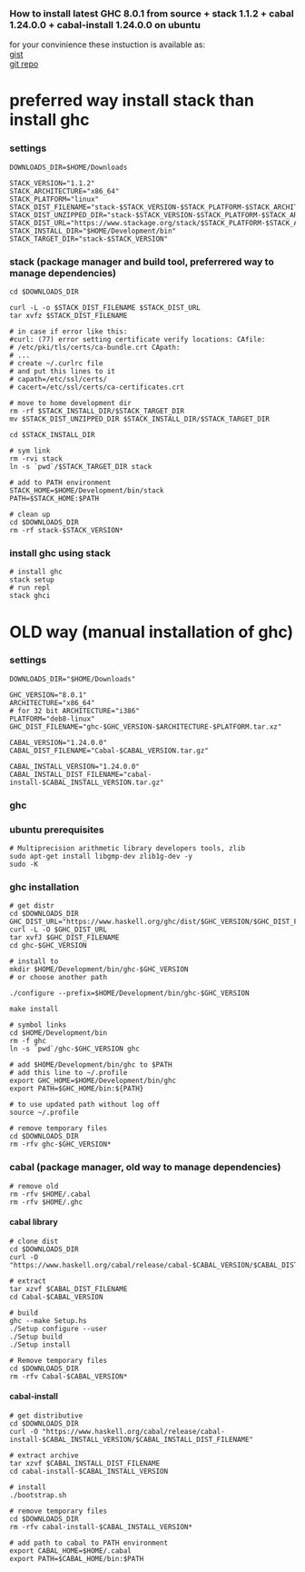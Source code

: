 ### How to install latest GHC 8.0.1 from source  + stack 1.1.2 + cabal 1.24.0.0 + cabal-install 1.24.0.0 on ubuntu

for your convinience these instuction is available as:  
[gist](https://gist.github.com/yantonov/10083524)  
[git repo](https://github.com/yantonov/install-ghc)

# preferred way install stack than install ghc

### settings

    DOWNLOADS_DIR=$HOME/Downloads

    STACK_VERSION="1.1.2"  
    STACK_ARCHITECTURE="x86_64"  
    STACK_PLATFORM="linux"  
    STACK_DIST_FILENAME="stack-$STACK_VERSION-$STACK_PLATFORM-$STACK_ARCHITECTURE.tar.gz"  
    STACK_DIST_UNZIPPED_DIR="stack-$STACK_VERSION-$STACK_PLATFORM-$STACK_ARCHITECTURE"
    STACK_DIST_URL="https://www.stackage.org/stack/$STACK_PLATFORM-$STACK_ARCHITECTURE"
    STACK_INSTALL_DIR="$HOME/Development/bin"
    STACK_TARGET_DIR="stack-$STACK_VERSION"

### stack (package manager and build tool, preferrered way to manage dependencies)

    cd $DOWNLOADS_DIR
    
    curl -L -o $STACK_DIST_FILENAME $STACK_DIST_URL  
    tar xvfz $STACK_DIST_FILENAME
    
    # in case if error like this: 
    #curl: (77) error setting certificate verify locations: CAfile: 
    # /etc/pki/tls/certs/ca-bundle.crt CApath: 
    # ...
    # create ~/.curlrc file
    # and put this lines to it
    # capath=/etc/ssl/certs/
    # cacert=/etc/ssl/certs/ca-certificates.crt
    
    # move to home development dir  
    rm -rf $STACK_INSTALL_DIR/$STACK_TARGET_DIR  
    mv $STACK_DIST_UNZIPPED_DIR $STACK_INSTALL_DIR/$STACK_TARGET_DIR
    
    cd $STACK_INSTALL_DIR  
    
    # sym link
    rm -rvi stack  
    ln -s `pwd`/$STACK_TARGET_DIR stack  

    # add to PATH environment  
    STACK_HOME=$HOME/Development/bin/stack  
    PATH=$STACK_HOME:$PATH

    # clean up
    cd $DOWNLOADS_DIR
    rm -rf stack-$STACK_VERSION*

### install ghc using stack

    # install ghc
    stack setup
    # run repl
    stack ghci


# OLD way (manual installation of ghc)

### settings
    
    DOWNLOADS_DIR="$HOME/Downloads"

    GHC_VERSION="8.0.1"  
    ARCHITECTURE="x86_64"  
    # for 32 bit ARCHITECTURE="i386"      
    PLATFORM="deb8-linux"  
    GHC_DIST_FILENAME="ghc-$GHC_VERSION-$ARCHITECTURE-$PLATFORM.tar.xz"
    
    CABAL_VERSION="1.24.0.0"
    CABAL_DIST_FILENAME="Cabal-$CABAL_VERSION.tar.gz"

    CABAL_INSTALL_VERSION="1.24.0.0"
    CABAL_INSTALL_DIST_FILENAME="cabal-install-$CABAL_INSTALL_VERSION.tar.gz"

### ghc

### ubuntu prerequisites

    # Multiprecision arithmetic library developers tools, zlib  
    sudo apt-get install libgmp-dev zlib1g-dev -y  
    sudo -K

### ghc installation

    # get distr  
    cd $DOWNLOADS_DIR
    GHC_DIST_URL="https://www.haskell.org/ghc/dist/$GHC_VERSION/$GHC_DIST_FILENAME"
    curl -L -O $GHC_DIST_URL  
    tar xvfJ $GHC_DIST_FILENAME  
    cd ghc-$GHC_VERSION  

    # install to  
    mkdir $HOME/Development/bin/ghc-$GHC_VERSION  
    # or choose another path
    
    ./configure --prefix=$HOME/Development/bin/ghc-$GHC_VERSION  
    
    make install

    # symbol links  
    cd $HOME/Development/bin
    rm -f ghc
    ln -s `pwd`/ghc-$GHC_VERSION ghc  
    
    # add $HOME/Development/bin/ghc to $PATH  
    # add this line to ~/.profile  
    export GHC_HOME=$HOME/Development/bin/ghc  
    export PATH=$GHC_HOME/bin:${PATH}
    
    # to use updated path without log off
    source ~/.profile
    
    # remove temporary files  
    cd $DOWNLOADS_DIR  
    rm -rfv ghc-$GHC_VERSION*

### cabal (package manager, old way to manage dependencies)

    # remove old  
    rm -rfv $HOME/.cabal
    rm -rfv $HOME/.ghc

#### cabal library

    # clone dist  
    cd $DOWNLOADS_DIR  
    curl -O "https://www.haskell.org/cabal/release/cabal-$CABAL_VERSION/$CABAL_DIST_FILENAME"  
    
    # extract   
    tar xzvf $CABAL_DIST_FILENAME  
    cd Cabal-$CABAL_VERSION  
    
    # build
    ghc --make Setup.hs
    ./Setup configure --user
    ./Setup build
    ./Setup install
    
    # Remove temporary files
    cd $DOWNLOADS_DIR
    rm -rfv Cabal-$CABAL_VERSION*

#### cabal-install

    # get distributive  
    cd $DOWNLOADS_DIR  
    curl -O "https://www.haskell.org/cabal/release/cabal-install-$CABAL_INSTALL_VERSION/$CABAL_INSTALL_DIST_FILENAME"  
    
    # extract archive  
    tar xzvf $CABAL_INSTALL_DIST_FILENAME  
    cd cabal-install-$CABAL_INSTALL_VERSION  
    
    # install  
    ./bootstrap.sh
    
    # remove temporary files  
    cd $DOWNLOADS_DIR  
    rm -rfv cabal-install-$CABAL_INSTALL_VERSION*  
    
    # add path to cabal to PATH environment
    export CABAL_HOME=$HOME/.cabal
    export PATH=$CABAL_HOME/bin:$PATH

